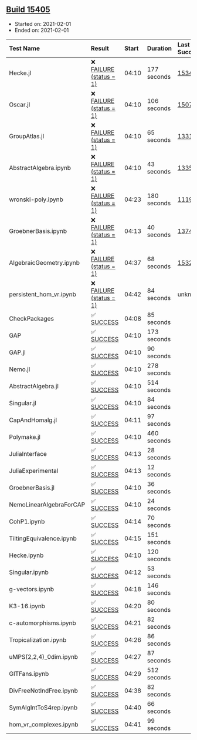 ## [Build 15405](https://oscarci.mathematik.uni-kl.de/job/oscar/15405/)

* Started on: 2021-02-01
* Ended on: 2021-02-01

| Test Name    | Result | Start | Duration | Last Success | First Failure |
|:-------------|:-------|:------|:---------|:-------------|:--------------|
| Hecke.jl | ❌ [FAILURE (status = 1)](https://oscarci.mathematik.uni-kl.de/job/oscar/15405/artifact/logs/build-15405/Hecke.jl.log) | 04:10 | 177 seconds | [15344](https://oscarci.mathematik.uni-kl.de/job/oscar/15344/) | [15348](https://oscarci.mathematik.uni-kl.de/job/oscar/15348/) |
| Oscar.jl | ❌ [FAILURE (status = 1)](https://oscarci.mathematik.uni-kl.de/job/oscar/15405/artifact/logs/build-15405/Oscar.jl.log) | 04:10 | 106 seconds | [15079](https://oscarci.mathematik.uni-kl.de/job/oscar/15079/) | [15080](https://oscarci.mathematik.uni-kl.de/job/oscar/15080/) |
| GroupAtlas.jl | ❌ [FAILURE (status = 1)](https://oscarci.mathematik.uni-kl.de/job/oscar/15405/artifact/logs/build-15405/GroupAtlas.jl.log) | 04:10 | 65 seconds | [13311](https://oscarci.mathematik.uni-kl.de/job/oscar/13311/) | [13312](https://oscarci.mathematik.uni-kl.de/job/oscar/13312/) |
| AbstractAlgebra.ipynb | ❌ [FAILURE (status = 1)](https://oscarci.mathematik.uni-kl.de/job/oscar/15405/artifact/logs/build-15405/AbstractAlgebra.ipynb.log) | 04:10 | 43 seconds | [13355](https://oscarci.mathematik.uni-kl.de/job/oscar/13355/) | [13356](https://oscarci.mathematik.uni-kl.de/job/oscar/13356/) |
| wronski-poly.ipynb | ❌ [FAILURE (status = 1)](https://oscarci.mathematik.uni-kl.de/job/oscar/15405/artifact/logs/build-15405/wronski-poly.ipynb.log) | 04:23 | 180 seconds | [11192](https://oscarci.mathematik.uni-kl.de/job/oscar/11192/) | [11193](https://oscarci.mathematik.uni-kl.de/job/oscar/11193/) |
| GroebnerBasis.ipynb | ❌ [FAILURE (status = 1)](https://oscarci.mathematik.uni-kl.de/job/oscar/15405/artifact/logs/build-15405/GroebnerBasis.ipynb.log) | 04:13 | 40 seconds | [13748](https://oscarci.mathematik.uni-kl.de/job/oscar/13748/) | [13749](https://oscarci.mathematik.uni-kl.de/job/oscar/13749/) |
| AlgebraicGeometry.ipynb | ❌ [FAILURE (status = 1)](https://oscarci.mathematik.uni-kl.de/job/oscar/15405/artifact/logs/build-15405/AlgebraicGeometry.ipynb.log) | 04:37 | 68 seconds | [15322](https://oscarci.mathematik.uni-kl.de/job/oscar/15322/) | [15323](https://oscarci.mathematik.uni-kl.de/job/oscar/15323/) |
| persistent_hom_vr.ipynb | ❌ [FAILURE (status = 1)](https://oscarci.mathematik.uni-kl.de/job/oscar/15405/artifact/logs/build-15405/persistent_hom_vr.ipynb.log) | 04:42 | 84 seconds | unknown | unknown |
| CheckPackages | ✅ [SUCCESS](https://oscarci.mathematik.uni-kl.de/job/oscar/15405/artifact/logs/build-15405/CheckPackages.log) | 04:08 | 85 seconds |  |  |
| GAP | ✅ [SUCCESS](https://oscarci.mathematik.uni-kl.de/job/oscar/15405/artifact/logs/build-15405/GAP.log) | 04:10 | 173 seconds |  |  |
| GAP.jl | ✅ [SUCCESS](https://oscarci.mathematik.uni-kl.de/job/oscar/15405/artifact/logs/build-15405/GAP.jl.log) | 04:10 | 90 seconds |  |  |
| Nemo.jl | ✅ [SUCCESS](https://oscarci.mathematik.uni-kl.de/job/oscar/15405/artifact/logs/build-15405/Nemo.jl.log) | 04:10 | 278 seconds |  |  |
| AbstractAlgebra.jl | ✅ [SUCCESS](https://oscarci.mathematik.uni-kl.de/job/oscar/15405/artifact/logs/build-15405/AbstractAlgebra.jl.log) | 04:10 | 514 seconds |  |  |
| Singular.jl | ✅ [SUCCESS](https://oscarci.mathematik.uni-kl.de/job/oscar/15405/artifact/logs/build-15405/Singular.jl.log) | 04:10 | 84 seconds |  |  |
| CapAndHomalg.jl | ✅ [SUCCESS](https://oscarci.mathematik.uni-kl.de/job/oscar/15405/artifact/logs/build-15405/CapAndHomalg.jl.log) | 04:11 | 97 seconds |  |  |
| Polymake.jl | ✅ [SUCCESS](https://oscarci.mathematik.uni-kl.de/job/oscar/15405/artifact/logs/build-15405/Polymake.jl.log) | 04:10 | 460 seconds |  |  |
| JuliaInterface | ✅ [SUCCESS](https://oscarci.mathematik.uni-kl.de/job/oscar/15405/artifact/logs/build-15405/JuliaInterface.log) | 04:13 | 28 seconds |  |  |
| JuliaExperimental | ✅ [SUCCESS](https://oscarci.mathematik.uni-kl.de/job/oscar/15405/artifact/logs/build-15405/JuliaExperimental.log) | 04:13 | 12 seconds |  |  |
| GroebnerBasis.jl | ✅ [SUCCESS](https://oscarci.mathematik.uni-kl.de/job/oscar/15405/artifact/logs/build-15405/GroebnerBasis.jl.log) | 04:10 | 36 seconds |  |  |
| NemoLinearAlgebraForCAP | ✅ [SUCCESS](https://oscarci.mathematik.uni-kl.de/job/oscar/15405/artifact/logs/build-15405/NemoLinearAlgebraForCAP.log) | 04:10 | 24 seconds |  |  |
| CohP1.ipynb | ✅ [SUCCESS](https://oscarci.mathematik.uni-kl.de/job/oscar/15405/artifact/logs/build-15405/CohP1.ipynb.log) | 04:14 | 70 seconds |  |  |
| TiltingEquivalence.ipynb | ✅ [SUCCESS](https://oscarci.mathematik.uni-kl.de/job/oscar/15405/artifact/logs/build-15405/TiltingEquivalence.ipynb.log) | 04:15 | 151 seconds |  |  |
| Hecke.ipynb | ✅ [SUCCESS](https://oscarci.mathematik.uni-kl.de/job/oscar/15405/artifact/logs/build-15405/Hecke.ipynb.log) | 04:10 | 120 seconds |  |  |
| Singular.ipynb | ✅ [SUCCESS](https://oscarci.mathematik.uni-kl.de/job/oscar/15405/artifact/logs/build-15405/Singular.ipynb.log) | 04:12 | 53 seconds |  |  |
| g-vectors.ipynb | ✅ [SUCCESS](https://oscarci.mathematik.uni-kl.de/job/oscar/15405/artifact/logs/build-15405/g-vectors.ipynb.log) | 04:18 | 146 seconds |  |  |
| K3-16.ipynb | ✅ [SUCCESS](https://oscarci.mathematik.uni-kl.de/job/oscar/15405/artifact/logs/build-15405/K3-16.ipynb.log) | 04:20 | 80 seconds |  |  |
| c-automorphisms.ipynb | ✅ [SUCCESS](https://oscarci.mathematik.uni-kl.de/job/oscar/15405/artifact/logs/build-15405/c-automorphisms.ipynb.log) | 04:21 | 82 seconds |  |  |
| Tropicalization.ipynb | ✅ [SUCCESS](https://oscarci.mathematik.uni-kl.de/job/oscar/15405/artifact/logs/build-15405/Tropicalization.ipynb.log) | 04:26 | 86 seconds |  |  |
| uMPS(2,2,4)_0dim.ipynb | ✅ [SUCCESS](https://oscarci.mathematik.uni-kl.de/job/oscar/15405/artifact/logs/build-15405/uMPS-2-2-4-_0dim.ipynb.log) | 04:27 | 87 seconds |  |  |
| GITFans.ipynb | ✅ [SUCCESS](https://oscarci.mathematik.uni-kl.de/job/oscar/15405/artifact/logs/build-15405/GITFans.ipynb.log) | 04:29 | 512 seconds |  |  |
| DivFreeNotIndFree.ipynb | ✅ [SUCCESS](https://oscarci.mathematik.uni-kl.de/job/oscar/15405/artifact/logs/build-15405/DivFreeNotIndFree.ipynb.log) | 04:38 | 82 seconds |  |  |
| SymAlgIntToS4rep.ipynb | ✅ [SUCCESS](https://oscarci.mathematik.uni-kl.de/job/oscar/15405/artifact/logs/build-15405/SymAlgIntToS4rep.ipynb.log) | 04:40 | 66 seconds |  |  |
| hom_vr_complexes.ipynb | ✅ [SUCCESS](https://oscarci.mathematik.uni-kl.de/job/oscar/15405/artifact/logs/build-15405/hom_vr_complexes.ipynb.log) | 04:41 | 99 seconds |  |  |
